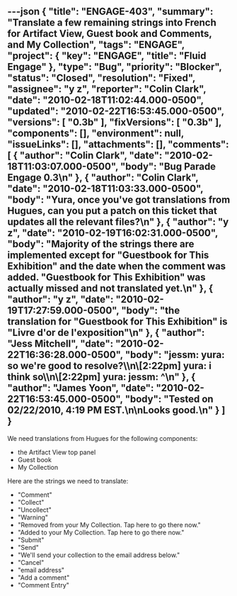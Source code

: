 ---json
{
  "title": "ENGAGE-403",
  "summary": "Translate a few remaining strings into French for Artifact View, Guest book and Comments, and My Collection",
  "tags": "ENGAGE",
  "project": {
    "key": "ENGAGE",
    "title": "Fluid Engage"
  },
  "type": "Bug",
  "priority": "Blocker",
  "status": "Closed",
  "resolution": "Fixed",
  "assignee": "y z",
  "reporter": "Colin Clark",
  "date": "2010-02-18T11:02:44.000-0500",
  "updated": "2010-02-22T16:53:45.000-0500",
  "versions": [
    "0.3b"
  ],
  "fixVersions": [
    "0.3b"
  ],
  "components": [],
  "environment": null,
  "issueLinks": [],
  "attachments": [],
  "comments": [
    {
      "author": "Colin Clark",
      "date": "2010-02-18T11:03:07.000-0500",
      "body": "Bug Parade Engage 0.3\n"
    },
    {
      "author": "Colin Clark",
      "date": "2010-02-18T11:03:33.000-0500",
      "body": "Yura, once you've got translations from Hugues, can you put a patch on this ticket that updates all the relevant files?\n"
    },
    {
      "author": "y z",
      "date": "2010-02-19T16:02:31.000-0500",
      "body": "Majority of the strings there are implemented except for \"Guestbook for This Exhibition\"  and the date when the comment was added. \"Guestbook for This Exhibition\" was actually missed and not translated yet.\n"
    },
    {
      "author": "y z",
      "date": "2010-02-19T17:27:59.000-0500",
      "body": "the translation for \"Guestbook for This Exhibition\" is \"Livre d'or de l'exposition\"\n"
    },
    {
      "author": "Jess Mitchell",
      "date": "2010-02-22T16:36:28.000-0500",
      "body": "jessm: yura: so we're good to resolve?\\\n\\[2:22pm] yura: i think so\\\n\\[2:22pm] yura: jessm: ^\n"
    },
    {
      "author": "James Yoon",
      "date": "2010-02-22T16:53:45.000-0500",
      "body": "Tested on 02/22/2010, 4:19 PM EST.\n\nLooks good.\n"
    }
  ]
}
---
We need translations from Hugues for the following components:

* the Artifact View top panel
* Guest book
* My Collection

Here are the strings we need to translate:

* "Comment"
* "Collect"
* "Uncollect"
* "Warning"
* "Removed from your My Collection. Tap here to go there now."
* "Added to your My Collection. Tap here to go there now."
* "Submit"
* "Send"
* "We'll send your collection to the email address below."
* "Cancel"
* "email address"
* "Add a comment"
* "Comment Entry"

        